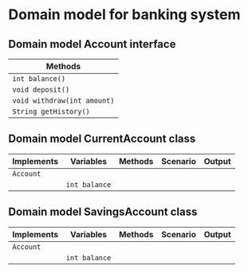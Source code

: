 # Domain model for banking system

## Domain model Account interface
| Methods                     |
|-----------------------------|
| `int balance()`             |
| `void deposit()`            |
| `void withdraw(int amount)` |
| `String getHistory()`       |


## Domain model CurrentAccount class
| Implements | Variables     | Methods | Scenario | Output |
|------------|---------------|---------|----------|--------|
| `Account`  |               |         |          |        |
|            | `int balance` |         |          |        |

## Domain model SavingsAccount class
| Implements | Variables     | Methods | Scenario | Output |
|------------|---------------|---------|----------|--------|
| `Account`  |               |         |          |        |
|            | `int balance` |         |          |        |